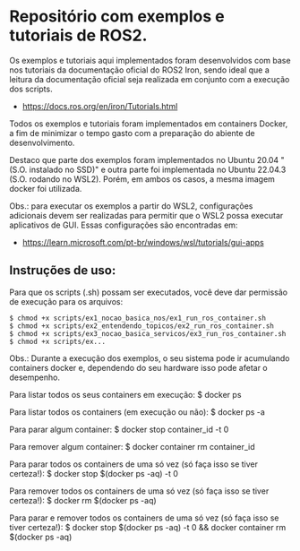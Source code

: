 # Repositório com exemplos e tutoriais de ROS2.

Os exemplos e tutoriais aqui implementados foram desenvolvidos com base nos tutoriais 
da documentação oficial do ROS2 Iron, sendo ideal que a leitura da documentação oficial 
seja realizada em conjunto com a execução dos scripts.

- https://docs.ros.org/en/iron/Tutorials.html

Todos os exemplos e tutoriais foram implementados em containers Docker, a fim 
de minimizar o tempo gasto com a preparação do abiente de desenvolvimento.

Destaco que parte dos exemplos foram implementados no Ubuntu 20.04 "(S.O. instalado no SSD)" 
e outra parte foi implementada no Ubuntu 22.04.3 (S.O. rodando no WSL2). Porém, em ambos 
os casos, a mesma imagem docker foi utilizada.

Obs.: para executar os exemplos a partir do WSL2, configurações adicionais devem ser 
realizadas para permitir que o WSL2 possa executar aplicativos de GUI. Essas configurações 
são encontradas em: 

- https://learn.microsoft.com/pt-br/windows/wsl/tutorials/gui-apps

## Instruções de uso:

Para que os scripts (.sh) possam ser executados, você deve dar permissão de execução para os arquivos:

    $ chmod +x scripts/ex1_nocao_basica_nos/ex1_run_ros_container.sh
    $ chmod +x scripts/ex2_entendendo_topicos/ex2_run_ros_container.sh
    $ chmod +x scripts/ex3_nocao_basica_servicos/ex3_run_ros_container.sh
    $ chmod +x scripts/ex...

Obs.: Durante a execução dos exemplos, o seu sistema pode ir acumulando containers docker e, dependendo 
do seu hardware isso pode afetar o desempenho. 

Para listar todos os seus containers em execução:
    $ docker ps

Para listar todos os containers (em execução ou não):
    $ docker ps -a

Para parar algum container:
    $ docker stop container_id -t 0

Para remover algum container:
    $ docker container rm container_id

Para parar todos os containers de uma só vez (só faça isso se tiver certeza!):
    $ docker stop \$(docker ps -aq) -t 0

Para remover todos os containers de uma só vez (só faça isso se tiver certeza!):
    $ docker rm \$(docker ps -aq)

Para parar e remover todos os containers de uma só vez (só faça isso se tiver certeza!):
    $ docker stop \$(docker ps -aq) -t 0 && docker container rm \$(docker ps -aq)

